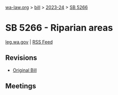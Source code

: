 [wa-law.org](/) > [bill](/bill/) > [2023-24](/bill/2023-24/) > [SB 5266](/bill/2023-24/sb/5266/)

# SB 5266 - Riparian areas
[leg.wa.gov](https://app.leg.wa.gov/billsummary?BillNumber=5266&Year=2023&Initiative=false) | [RSS Feed](./rss.xml)

## Revisions
* [Original Bill](1/)

## Meetings